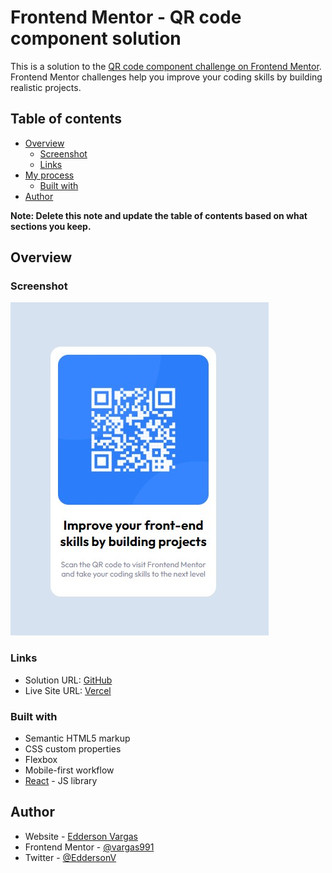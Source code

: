 # Frontend Mentor - QR code component solution

This is a solution to the [QR code component challenge on Frontend Mentor](https://www.frontendmentor.io/challenges/qr-code-component-iux_sIO_H). Frontend Mentor challenges help you improve your coding skills by building realistic projects. 

## Table of contents

- [Overview](#overview)
  - [Screenshot](#screenshot)
  - [Links](#links)
- [My process](#my-process)
  - [Built with](#built-with)
- [Author](#author)


**Note: Delete this note and update the table of contents based on what sections you keep.**

## Overview

### Screenshot

![](./public/images/screenshot.jpg)



### Links

- Solution URL: [GitHub](https://github.com/Vargas991/challeng-frontend-mentor)
- Live Site URL: [Vercel](https://frontendmentorvargas.vercel.app/)


### Built with

- Semantic HTML5 markup
- CSS custom properties
- Flexbox
- Mobile-first workflow
- [React](https://reactjs.org/) - JS library


## Author

- Website - [Edderson Vargas](www.linkedin.com/in/edderson-vargas)
- Frontend Mentor - [@vargas991](https://www.frontendmentor.io/profile/Vargas991)
- Twitter - [@EddersonV](https://twitter.com/EddersonV)

